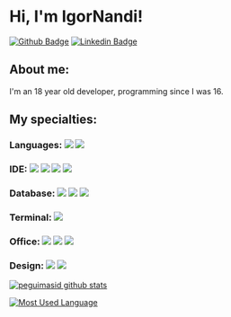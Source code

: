 # Hi, I'm IgorNandi!

[![Github Badge](https://img.shields.io/badge/-Github-000?style=flat-square&logo=Github&logoColor=white&link=https://github.com/Igornandi)](https://github.com/Igornandi)
[![Linkedin Badge](https://img.shields.io/badge/-LinkedIn-blue?style=flat-square&logo=Linkedin&logoColor=white&link=https://www.linkedin.com/in/guilhermo-masid-494677b8/)](https://www.linkedin.com/in/igor-moreira-nandi-0a258a20b/)

## About me:
I'm an 18 year old developer, programming since I was 16.


## My specialties:

### Languages: <img src="https://img.shields.io/badge/Java-ED8B00?style=for-the-badge&logo=java&logoColor=white"/> <img src="https://img.shields.io/badge/javascript%20-%23323330.svg?&style=for-the-badge&logo=javascript&logoColor=%23F7DF1E"/>

### IDE: <img src="https://img.shields.io/badge/netbeans-1B6AC6?style=for-the-badge&logo=apachenetbeanside&logoColor=white"/> <img src="https://img.shields.io/badge/Android_Studio-3DDC84?style=for-the-badge&logo=android-studio&logoColor=white"/> <img src="https://img.shields.io/badge/Visual_Studio_Code-0078D4?style=for-the-badge&logo=visual%20studio%20code&logoColor=white"/> <img src="https://img.shields.io/badge/Notepad++-90E59A.svg?style=for-the-badge&logo=notepad%2B%2B&logoColor=black"/>

### Database: <img src ="https://img.shields.io/badge/postgres-%23316192.svg?&style=for-the-badge&logo=postgresql&logoColor=white"/> <img src ="https://img.shields.io/badge/MySQL-005C84?style=for-the-badge&logo=mysql&logoColor=white"/> <img src ="https://img.shields.io/badge/SQLite-07405E?style=for-the-badge&logo=sqlite&logoColor=white"/>

### Terminal: <img src ="https://img.shields.io/badge/GIT-E44C30?style=for-the-badge&logo=git&logoColor=white"/>

### Office: <img src ="https://img.shields.io/badge/Microsoft_Excel-217346?style=for-the-badge&logo=microsoft-excel&logoColor=white"/> <img src ="https://img.shields.io/badge/Microsoft_PowerPoint-B7472A?style=for-the-badge&logo=microsoft-powerpoint&logoColor=white"/> <img src ="https://img.shields.io/badge/Microsoft_Word-2B579A?style=for-the-badge&logo=microsoft-word&logoColor=white"/>

### Design: <img src ="https://img.shields.io/badge/Adobe%20Photoshop-31A8FF?style=for-the-badge&logo=Adobe%20Photoshop&logoColor=black"/> <img src ="https://img.shields.io/badge/Adobe%20Premiere%20Pro-9999FF?style=for-the-badge&logo=Adobe%20Premiere%20Pro&logoColor=white"/>

[![peguimasid github stats](https://github-readme-stats.vercel.app/api?username=Igornandi&show_icons=true&title_color=fff&icon_color=37aaff&text_color=f8f8f2&bg_color=171c24&count_private=true)](https://github.com/Igornandi)

[![Most Used Language](https://github-readme-stats.vercel.app/api/top-langs/?username=Igornandi)](https://github.com/Igornandi)

